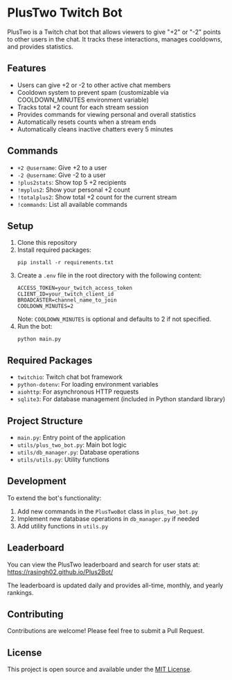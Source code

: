 # PlusTwo Twitch Bot

PlusTwo is a Twitch chat bot that allows viewers to give "+2" or "-2" points to other users in the chat. It tracks these interactions, manages cooldowns, and provides statistics.

## Features

- Users can give +2 or -2 to other active chat members
- Cooldown system to prevent spam (customizable via COOLDOWN_MINUTES environment variable)
- Tracks total +2 count for each stream session
- Provides commands for viewing personal and overall statistics
- Automatically resets counts when a stream ends
- Automatically cleans inactive chatters every 5 minutes

## Commands

- `+2 @username`: Give +2 to a user
- `-2 @username`: Give -2 to a user
- `!plus2stats`: Show top 5 +2 recipients
- `!myplus2`: Show your personal +2 count
- `!totalplus2`: Show total +2 count for the current stream
- `!commands`: List all available commands

## Setup

1. Clone this repository
2. Install required packages:
   ```
   pip install -r requirements.txt
   ```
3. Create a `.env` file in the root directory with the following content:
   ```
   ACCESS_TOKEN=your_twitch_access_token
   CLIENT_ID=your_twitch_client_id
   BROADCASTER=channel_name_to_join
   COOLDOWN_MINUTES=2
   ```
   Note: `COOLDOWN_MINUTES` is optional and defaults to 2 if not specified.
4. Run the bot:
   ```
   python main.py
   ```

## Required Packages

- `twitchio`: Twitch chat bot framework
- `python-dotenv`: For loading environment variables
- `aiohttp`: For asynchronous HTTP requests
- `sqlite3`: For database management (included in Python standard library)

## Project Structure

- `main.py`: Entry point of the application
- `utils/plus_two_bot.py`: Main bot logic
- `utils/db_manager.py`: Database operations
- `utils/utils.py`: Utility functions

## Development

To extend the bot's functionality:

1. Add new commands in the `PlusTwoBot` class in `plus_two_bot.py`
2. Implement new database operations in `db_manager.py` if needed
3. Add utility functions in `utils.py`

## Leaderboard

You can view the PlusTwo leaderboard and search for user stats at:
https://rasingh02.github.io/Plus2Bot/

The leaderboard is updated daily and provides all-time, monthly, and yearly rankings.

## Contributing

Contributions are welcome! Please feel free to submit a Pull Request.

## License

This project is open source and available under the [MIT License](LICENSE).